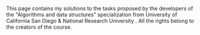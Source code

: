 This page contains my solutions to the tasks proposed by the developers of the "Algorithms and data structures" specialization from University of California San Diego & National Research University . All the rights belong to the creators of the course.
